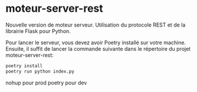 # moteur-server-rest

Nouvelle version de moteur serveur. Utilisation du protocole REST et de la librairie Flask pour Python.

Pour lancer le serveur, vous devez avoir Poetry installé sur votre machine. Ensuite, il suffit de lancer la commande suivante dans le répertoire du projet moteur-server-rest:

```bash
poetry install
poetry run python index.py
```


nohup pour prod
poetry pour dev